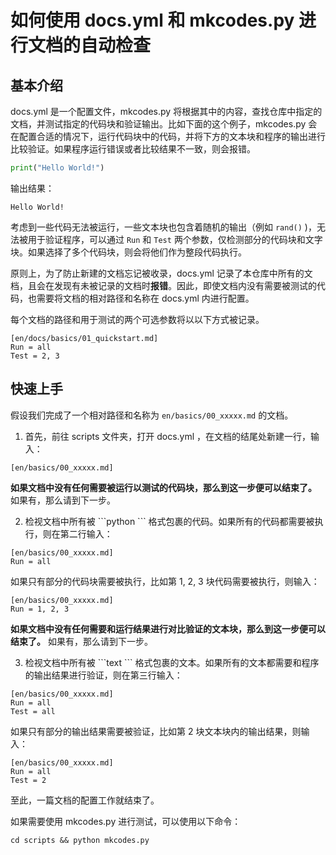 # 如何使用 docs.yml 和 mkcodes.py 进行文档的自动检查

## 基本介绍
docs.yml 是一个配置文件，mkcodes.py 将根据其中的内容，查找仓库中指定的文档，并测试指定的代码块和验证输出。比如下面的这个例子，mkcodes.py 会在配置合适的情况下，运行代码块中的代码，并将下方的文本块和程序的输出进行比较验证。如果程序运行错误或者比较结果不一致，则会报错。

```python
print("Hello World!")
```
输出结果：
```text
Hello World!
```
考虑到一些代码无法被运行，一些文本块也包含着随机的输出（例如 `rand()` )，无法被用于验证程序，可以通过 `Run` 和 `Test` 两个参数，仅检测部分的代码块和文字块。如果选择了多个代码块，则会将他们作为整段代码执行。

原则上，为了防止新建的文档忘记被收录，docs.yml 记录了本仓库中所有的文档，且会在发现有未被记录的文档时**报错**。因此，即使文档内没有需要被测试的代码，也需要将文档的相对路径和名称在 docs.yml 内进行配置。  
 
每个文档的路径和用于测试的两个可选参数将以以下方式被记录。

```code 
[en/docs/basics/01_quickstart.md]
Run = all 
Test = 2, 3
```

## 快速上手
假设我们完成了一个相对路径和名称为 `en/basics/00_xxxxx.md` 的文档。  
1. 首先，前往 scripts 文件夹，打开 docs.yml ，在文档的结尾处新建一行，输入：
```
[en/basics/00_xxxxx.md]
```
**如果文档中没有任何需要被运行以测试的代码块，那么到这一步便可以结束了。** 如果有，那么请到下一步。  
  
2. 检视文档中所有被 \```python ``` 格式包裹的代码。如果所有的代码都需要被执行，则在第二行输入：

```
[en/basics/00_xxxxx.md]
Run = all
```
如果只有部分的代码块需要被执行，比如第 1, 2, 3 块代码需要被执行，则输入：
```
[en/basics/00_xxxxx.md]
Run = 1, 2, 3
```
**如果文档中没有任何需要和运行结果进行对比验证的文本块，那么到这一步便可以结束了。** 如果有，那么请到下一步。     
  
3. 检视文档中所有被 \```text ``` 格式包裹的文本。如果所有的文本都需要和程序的输出结果进行验证，则在第三行输入：
```
[en/basics/00_xxxxx.md]
Run = all
Test = all
```
如果只有部分的输出结果需要被验证，比如第 2 块文本块内的输出结果，则输入：
```
[en/basics/00_xxxxx.md]
Run = all
Test = 2
```
至此，一篇文档的配置工作就结束了。
    
如果需要使用 mkcodes.py 进行测试，可以使用以下命令：
```shell
cd scripts && python mkcodes.py
```